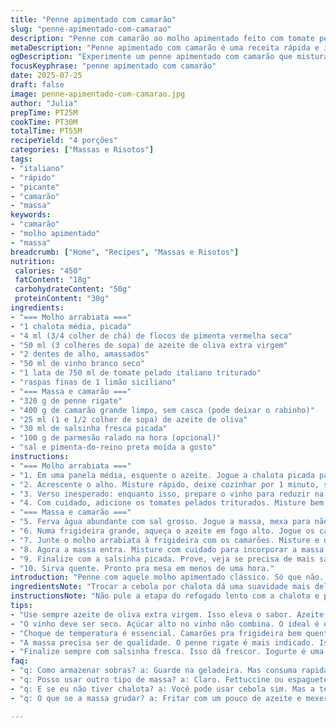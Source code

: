 ```yaml
---
title: "Penne apimentado com camarão"
slug: "penne-apimentado-com-camarao"
description: "Penne com camarão ao molho apimentado feito com tomate pelado, vinho branco e flocos de pimenta. Receita rápida, entre 45 e 55 minutos. Ajusta o calor conforme o gosto. Troca tradicional: troca cebola por chalota e adiciona raspas de limão siciliano, dando um toque cítrico inesperado. Camarões salteados com azeite, misturados ao molho antes de ir para a massa, que fica al dente e levemente óleo em fio para não grudar. Serve 4 pessoas. Sem glúten se usar massa sem glúten. Fácil, direto e picante."
metaDescription: "Penne apimentado com camarão é uma receita rápida e irresistível que combina sabores intensos. Faça em menos de uma hora."
ogDescription: "Experimente um penne apimentado com camarão que mistura tomate pelado e vinho. Prato ideal para almoços rápidos."
focusKeyphrase: "penne apimentado com camarão"
date: 2025-07-25
draft: false
image: penne-apimentado-com-camarao.jpg
author: "Julia"
prepTime: PT25M
cookTime: PT30M
totalTime: PT55M
recipeYield: "4 porções"
categories: ["Massas e Risotos"]
tags:
- "italiano"
- "rápido"
- "picante"
- "camarão"
- "massa"
keywords:
- "camarão"
- "molho apimentado"
- "massa"
breadcrumb: ["Home", "Recipes", "Massas e Risotos"]
nutrition: 
 calories: "450"
 fatContent: "18g"
 carbohydrateContent: "50g"
 proteinContent: "30g"
ingredients:
- "=== Molho arrabiata ==="
- "1 chalota média, picada"
- "4 ml (3/4 colher de chá) de flocos de pimenta vermelha seca"
- "50 ml (3 colheres de sopa) de azeite de oliva extra virgem"
- "2 dentes de alho, amassados"
- "50 ml de vinho branco seco"
- "1 lata de 750 ml de tomate pelado italiano triturado"
- "raspas finas de 1 limão siciliano"
- "=== Massa e camarão ==="
- "320 g de penne rigate"
- "400 g de camarão grande limpo, sem casca (pode deixar o rabinho)"
- "25 ml (1 e 1/2 colher de sopa) de azeite de oliva"
- "30 ml de salsinha fresca picada"
- "100 g de parmesão ralado na hora (opcional)"
- "sal e pimenta-do-reino preta moída a gosto"
instructions:
- "=== Molho arrabiata ==="
- "1. Em uma panela média, esquente o azeite. Jogue a chalota picada para murchar junto com os flocos de pimenta. Salpique sal e pimenta. Refogue até a chalota ficar translúcida mas não dourar demais, uns 7 minutos."
- "2. Acrescente o alho. Misture rápido, deixe cozinhar por 1 minuto, soltando aroma."
- "3. Verso inesperado: enquanto isso, prepare o vinho para reduzir na panela. Coloque o vinho branco, deixa ferver. Quando reduzir quase pela metade, abaixe o fogo."
- "4. Com cuidado, adicione os tomates pelados triturados. Misture bem. Acrescente as raspas de limão. Cozinhe em fogo baixo tempo entre 10 e 12 minutos para evitar ácido demais, dando corpo ao molho. Prove, ajuste sal e pimenta."
- "=== Massa e camarão ==="
- "5. Ferva água abundante com sal grosso. Jogue a massa, mexa para não grudar. Cozinhe até ficar firmemente mastigável — al dente. Uns 11 minutos, depende da marca, confie mais no teste do paladar do que no tempo exato. Escorra e passe um fio de óleo para não empelotar. Reserve."
- "6. Numa frigideira grande, aqueça o azeite em fogo alto. Jogue os camarões, tempere com sal e pimenta. Salteie até eles mudarem de cor — uns 3 a 4 minutos no máximo, ficam cozidos mas suculentos."
- "7. Junte o molho arrabiata à frigideira com os camarões. Misture e deixe levantar fervura rápida, cerca de 2 minutos só para integrar sabor e aquecer tudo junto."
- "8. Agora a massa entra. Misture com cuidado para incorporar a massa ao molho e camarão. Cozinhe junto mais 1 minuto para pegar o gosto."
- "9. Finalize com a salsinha picada. Prove, veja se precisa de mais sal, pimenta ou um 'tcham'. Se quiser, salpique parmesão ralado na hora na hora de servir ou deixe à parte para cada um usar conforme o desejo."
- "10. Sirva quente. Pronto pra mesa em menos de uma hora."
introduction: "Penne com aquele molho apimentado clássico. Só que não. A chalota entra no lugar da cebola pra adoçar sem pesar. Tem o impacto do limão siciliano que mexe com o aroma, deixa fresco o calor da pimenta. Camarão é tipo estrela desse prato, cor linda, textura elástica e sabor do mar na medida, contrastando com o tomate robusto e vinhoso. A massa tem que estar certa, al dente, firme. O vinho branco corta a acidez e dá nuance no molho, aquele toque italiano que todo mundo curte. Difícil resistir num almoço rápido, bem feito, paredão de sabores. Pega a salsinha, parmesão se quiser, e tá pronto. Serve quatro sem drama, fácil de repetir no fim de semana ou surpreender na semana corrida."
ingredientsNote: "Trocar a cebola por chalota dá uma suavidade mais delicada ao molho, sem perder a personalidade do prato. Os flocos de pimenta podem variar: usei menos que o original pra não ficar exagerado, mas ajusta conforme o gosto, tem quem goste de fogo de verdade. O toque de limão siciliano é o diferencial, não mascarar, só iluminar o molho. O camarão bem limpo e seco antes de jogar na frigideira garante melhor dourado e textura. A massa penne deve ser de qualidade, o rigate ajuda o molho a segurar na superfície. O parmesão é opcional, mas combina pela cremosidade e salgadinho que finaliza bem. Azeite não economize, é base do sabor. O vinho branco tem que ser seco, nada doce, para equilibrar a acidez dos tomates pelados."
instructionsNote: "Não pule a etapa do refogado lento com a chalota e pimenta, é aí que o molho começa a ganhar corpo. O vinho branco depois é pra soltar os aromas, deixar o molho mais complexo, reduz até metade para evitar líquido em excesso. Cozinhe os tomates com calma, sem pressa, para não ficar ácido demais. A massa, no ponto certo, é espírito do prato; não deixe passar do al dente. O camarão deve ser salteado em fogo alto rápido pra segurar suculência e não virar borrachudo. Ao juntar tudo, a fervura depois é só pra aquecer e integrar sabores, nada de cozinha longa nessa fase para evitar perda de textura dos camarões e da massa. Finalize com salsa fresca, ela dá frescor verde e brilho visual, o queijo ralado vai no momento da mesa para manter a crocância e o sabor lá no topo."
tips:
- "Use sempre azeite de oliva extra virgem. Isso eleva o sabor. Azeite quente e chalota junto. Honestamente, melhora o refogado. Não fique no raso. Ajuste os flocos de pimenta. Algumas pessoas gostam de mais. Experimente antes de servir."
- "O vinho deve ser seco. Açúcar alto no vinho não combina. O ideal é escolher um que não vai mascarar o molho. Olhe a redução. Quase a metade do volume original. Isso evita caldo excessivo no molho."
- "Choque de temperatura é essencial. Camarões pra frigideira bem quente. Essa é a chave. Mantém a suculência. Não cozinhe demais também. Em 4 minutos você vai sentir a textura envolvente. Resistência é importante."
- "A massa precisa ser de qualidade. O penne rigate é mais indicado. Isso ajuda a segurá-lo o molho. Se a massa empelotar, vai complicar. Um fio de azeite após escorrer é um truque."
- "Finalize sempre com salsinha fresca. Isso dá frescor. Iogurte é uma alternativa se quiser um toque diferente. Além de queijos como parmesão. O queijo ralado no momento, mantém a crocância."
faq:
- "q: Como armazenar sobras? a: Guarde na geladeira. Mas consuma rapidamente. Preferencialmente em até dois dias. Pode aquecer no fogo ou micro-ondas."
- "q: Posso usar outro tipo de massa? a: Claro. Fettuccine ou espaguete funcionam bem. Mas verifique o tempo de cozimento. Cozinhe conforme diretrizes na embalagem."
- "q: E se eu não tiver chalota? a: Você pode usar cebola sim. Mas a textura e o sabor mudam um pouco. Pode adoçar mais o molho, mas ainda vale."
- "q: O que se a massa grudar? a: Fritar com um pouco de azeite e mexer. Ou adicione mais molho. Isso ajuda a evitar o problema de empelotar."

---
```

